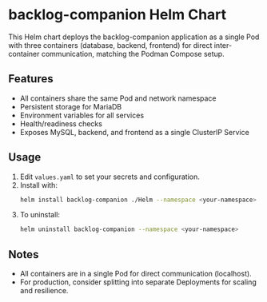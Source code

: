 # backlog-companion Helm Chart

This Helm chart deploys the backlog-companion application as a single Pod with three containers (database, backend, frontend) for direct inter-container communication, matching the Podman Compose setup.

## Features
- All containers share the same Pod and network namespace
- Persistent storage for MariaDB
- Environment variables for all services
- Health/readiness checks
- Exposes MySQL, backend, and frontend as a single ClusterIP Service

## Usage

1. Edit `values.yaml` to set your secrets and configuration.
2. Install with:
   ```sh
   helm install backlog-companion ./Helm --namespace <your-namespace>
   ```
3. To uninstall:
   ```sh
   helm uninstall backlog-companion --namespace <your-namespace>
   ```

## Notes
- All containers are in a single Pod for direct communication (localhost).
- For production, consider splitting into separate Deployments for scaling and resilience.
